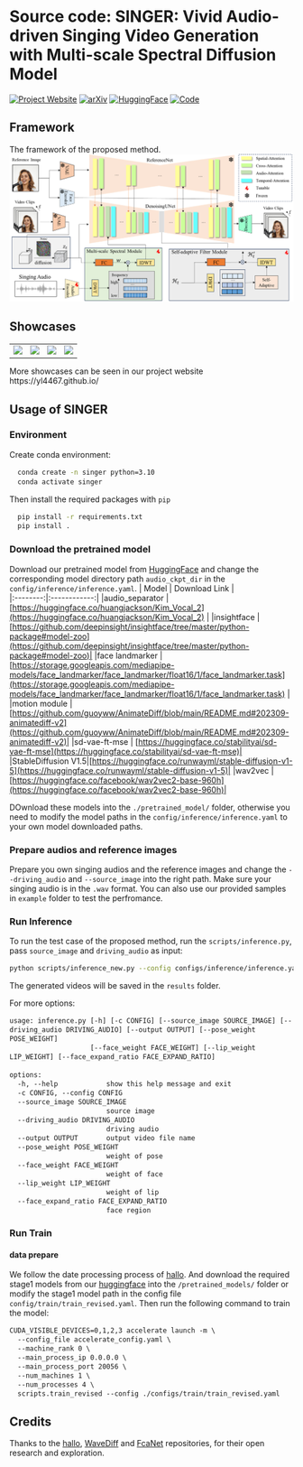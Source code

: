 <h1> Source code: SINGER: Vivid Audio-driven Singing Video Generation with Multi-scale Spectral Diffusion Model</h1>


[![Project Website](https://img.shields.io/badge/Project-Website-Green)](https://yl4467.github.io/)
[![arXiv](https://img.shields.io/badge/ArXiv-2312.02813-red)](https://arxiv.org/abs/2412.03430)
[![HuggingFace](https://img.shields.io/badge/HuggingFace-Model-yellow)](https://huggingface.co/yl2333/SINGER)
[![Code](https://img.shields.io/badge/Github-Code-blue)](https://huggingface.co/yl2333/SINGER)

## Framework 
The framework of the proposed method.
![framework](assets/framework_v3.png)

## Showcases
<table class="center">
  <tr>
    <td style="text-align: center"><img src="assets/sy1.gif"></a></td>
    <td style="text-align: center"><img src="assets/sy2.gif"></a></td>
    <td style="text-align: center"><img src="assets/wsy1.gif"></a></td>
    <td style="text-align: center"><img src="assets/wsy2.gif"></a></td>
  </tr>
</table>
More showcases can be seen in our project website https://yl4467.github.io/ 

## Usage of SINGER
### Environment
Create conda environment:

```bash
  conda create -n singer python=3.10
  conda activate singer
```

Then install the required packages with `pip`

```bash
  pip install -r requirements.txt
  pip install .
```

### Download the pretrained model
Download our pretrained model from [HuggingFace](https://huggingface.co/yl2333/SINGER) and change the corresponding model directory path `audio_ckpt_dir` in the `config/inference/inference.yaml`.
|  Model | Download Link |   
|:--------:|:------------:|
|audio_separator |  [https://huggingface.co/huangjackson/Kim_Vocal_2](https://huggingface.co/huangjackson/Kim_Vocal_2)     |
|insightface | [https://github.com/deepinsight/insightface/tree/master/python-package#model-zoo](https://github.com/deepinsight/insightface/tree/master/python-package#model-zoo)|
|face landmarker | [https://storage.googleapis.com/mediapipe-models/face_landmarker/face_landmarker/float16/1/face_landmarker.task](https://storage.googleapis.com/mediapipe-models/face_landmarker/face_landmarker/float16/1/face_landmarker.task) |
|motion module | [https://github.com/guoyww/AnimateDiff/blob/main/README.md#202309-animatediff-v2](https://github.com/guoyww/AnimateDiff/blob/main/README.md#202309-animatediff-v2)|
|sd-vae-ft-mse | [https://huggingface.co/stabilityai/sd-vae-ft-mse](https://huggingface.co/stabilityai/sd-vae-ft-mse)|
|StableDiffusion V1.5|[https://huggingface.co/runwayml/stable-diffusion-v1-5](https://huggingface.co/runwayml/stable-diffusion-v1-5)|
|wav2vec | [https://huggingface.co/facebook/wav2vec2-base-960h](https://huggingface.co/facebook/wav2vec2-base-960h)|

DOwnload these models into the `./pretrained_model/` folder, otherwise you need to modify the model paths in the `config/inference/inference.yaml` to your own model downloaded paths.

### Prepare audios and reference images
Prepare you own singing audios and the reference images and change the `--driving_audio` and `--source_image` into the right path. Make sure your singing audio is in the `.wav` format. You can also use our provided samples in `example` folder to test the perfromance.


### Run Inference
To run the test case of the proposed method, run the `scripts/inference.py`,  pass `source_image` and `driving_audio` as input:

```bash
python scripts/inference_new.py --config configs/inference/inference.yaml --source_image examples/0001.jpg --driving_audio examples/0001.wav --output results/
```
The generated videos will be saved in the `results` folder.

For more options:

```shell
usage: inference.py [-h] [-c CONFIG] [--source_image SOURCE_IMAGE] [--driving_audio DRIVING_AUDIO] [--output OUTPUT] [--pose_weight POSE_WEIGHT]
                    [--face_weight FACE_WEIGHT] [--lip_weight LIP_WEIGHT] [--face_expand_ratio FACE_EXPAND_RATIO]

options:
  -h, --help            show this help message and exit
  -c CONFIG, --config CONFIG
  --source_image SOURCE_IMAGE
                        source image
  --driving_audio DRIVING_AUDIO
                        driving audio
  --output OUTPUT       output video file name
  --pose_weight POSE_WEIGHT
                        weight of pose
  --face_weight FACE_WEIGHT
                        weight of face
  --lip_weight LIP_WEIGHT
                        weight of lip
  --face_expand_ratio FACE_EXPAND_RATIO
                        face region
```

### Run Train
#### data prepare
We follow the date processing process of [hallo](https://github.com/fudan-generative-vision/hallo).
And download the required stage1 models from our [huggingface](https://huggingface.co/yl2333/SINGER) into the `/pretrained_models/` folder or modify the stage1 model path in the config file `config/train/train_revised.yaml`.
Then run the following command to train the model:
```
CUDA_VISIBLE_DEVICES=0,1,2,3 accelerate launch -m \
  --config_file accelerate_config.yaml \
  --machine_rank 0 \
  --main_process_ip 0.0.0.0 \
  --main_process_port 20056 \
  --num_machines 1 \
  --num_processes 4 \
  scripts.train_revised --config ./configs/train/train_revised.yaml
```

## Credits
Thanks to the [hallo](https://github.com/fudan-generative-vision/hallo), [WaveDiff](https://github.com/VinAIResearch/WaveDiff) and [FcaNet](https://github.com/cfzd/FcaNet) repositories,  for their open research and exploration.
